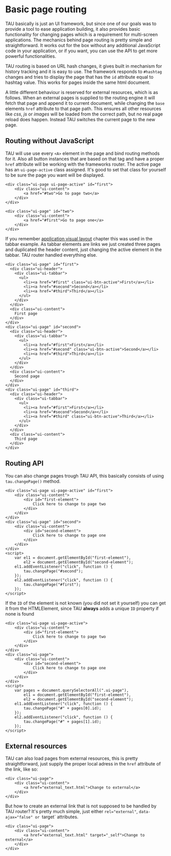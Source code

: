 # Basic page routing

TAU basically is just an UI framework, but since one of our goals was to provide a tool
to ease application building, it also provides basic functionality for changing pages
which is a requirement for multi-screen applications. The mechanics behind page routing
is pretty simple and straightforward. It works out for the box without any additional
JavaScript code in your application, or if you want, you can use the API to get more
powerful functionalities.

TAU routing is based on URL hash changes, it gives built in mechanism for history tracking
and it is easy to use. The framework responds to `#hashtag` changes and tries to display
the page that has the `id` attribute equal to hashtag value. This works for pages inside
the same html document.

A little different behaviour is reserved for external resources, which is as follows.
When an external pages is supplied to the routing engine it will fetch that page and
append it to current document, while changing the `base` elements `href` attribute to
that page path. This ensures all other resources like _css_, _js_ or _images_ will be
loaded from the correct path, but no real page reload does happen. Instead TAU switches
the current page to the new page.

## Routing without JavaScript

TAU will use use every `<A>` element in the page and bind routing methods for it. Also
all button instances that are based on that tag and have a proper `href` attribute will
be working with the frameworks router. The active page has an `ui-page-active` class
assigned. It's good to set that class for yourself to be sure the page you want will
be displayed.

```mobile-tv-wearable
<div class="ui-page ui-page-active" id="first">
	<div class="ui-content">
		<a href="#two">Go to page two</a>
	</div>
</div>

<div class="ui-page" id="two">
	<div class="ui-content">
		<a href="#first">Go to page one</a>
	</div>
</div>
```

If you remember [application visual layout](application_visual_layout.html) chapter
this was used in the tabbar example. As tabbar elements are links we just created three
pages and duplicated the header content, just changing the active element in the tabbar.
TAU router handled everything else.

```mobile
<div class="ui-page" id="first">
  <div class="ui-header">
    <div class="ui-tabbar">
      <ul>
        <li><a href="#first" class="ui-btn-active">First</a></li>
        <li><a href="#second">Second</a></li>
        <li><a href="#third">Third</a></li>
      </ul>
    </div>
  </div>
  <div class="ui-content">
    First page
  </div>
</div>
<div class="ui-page" id="second">
  <div class="ui-header">
    <div class="ui-tabbar">
      <ul>
        <li><a href="#first">First</a></li>
        <li><a href="#second" class="ui-btn-active">Second</a></li>
        <li><a href="#third">Third</a></li>
      </ul>
    </div>
  </div>
  <div class="ui-content">
    Second page
  </div>
</div>
<div class="ui-page" id="third">
  <div class="ui-header">
    <div class="ui-tabbar">
      <ul>
        <li><a href="#first">First</a></li>
        <li><a href="#second">Second</a></li>
        <li><a href="#third" class="ui-btn-active">Third</a></li>
      </ul>
    </div>
  </div>
  <div class="ui-content">
    Third page
  </div>
</div>
```

## Routing API

You can also change pages trough TAU API, this basically consists of using `tau.changePage()`
method.

```mobile-tv-wearable
<div class="ui-page ui-page-active" id="first">
	<div class="ui-content">
		<div id="first-element">
			Click here to change to page two
		</div>
	</div>
</div>
<div class="ui-page" id="second">
	<div class="ui-content">
		<div id="second-element">
			Click here to change to page one
		</div>
	</div>
</div>
<script>
	var el1 = document.getElementById("first-element"),
		el2 = document.getElementById("second-element");
	el1.addEventListener("click", function () {
		tau.changePage("#second");
	});
	el2.addEventListener("click", function () {
		tau.changePage("#first");
	});
</script>
```

If the `ID` of the element is not known (you did not set it yourself) you can get it from
the HTMLElement, since TAU __always__ adds a unique `ID` property if none is found

```mobile-tv-wearable
<div class="ui-page ui-page-active">
	<div class="ui-content">
		<div id="first-element">
			Click here to change to page two
		</div>
	</div>
</div>
<div class="ui-page">
	<div class="ui-content">
		<div id="second-element">
			Click here to change to page one
		</div>
	</div>
</div>
<script>
	var pages = document.querySelectorAll(".ui-page"),
		el1 = document.getElementById("first-element"),
		el2 = document.getElementById("second-element");
	el1.addEventListener("click", function () {
		tau.changePage("#" + pages[0].id);
	});
	el2.addEventListener("click", function () {
		tau.changePage("#" + pages[1].id);
	});
</script>
```

## External resources

TAU can also load pages from external resources, this is pretty straightforward, just
supply the proper local adress in the `href` attribute of the link, like so:

```mobile-tv-wearable
<div class="ui-page">
	<div class="ui-content">
		<a href="external_text.html">Change to external</a>
	</div>
</div>
```

But how to create an external link that is not supposed to be handled by TAU router?
It's pretty much simple, just either `rel="external"`, `data-ajax="false" or `target`
attributes.

```mobile-wearable-tv
<div class="ui-page">
	<div class="ui-content">
		<a href="external_text.html" target="_self">Change to external</a>
	</div>
</div>
```


